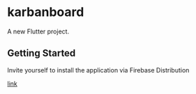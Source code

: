 # karbanboard

A new Flutter project.

## Getting Started

Invite yourself to install the application via Firebase Distribution

[link](https://appdistribution.firebase.dev/i/4b11d8e6c1519615)
